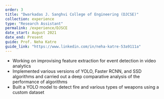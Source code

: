 ```yaml
---
order: 3
title: "Dwarkadas J. Sanghvi College of Engineering (DJCSE)"
collection: experience
type: "Research Assistant"
permalink: /experience/DJSCE
date_start: August 2021
date_end: Present
guide: Prof. Neha Katre
guide_link: "https://www.linkedin.com/in/neha-katre-53a9111a"
---
```


- Working on improvising feature extraction for event detection in video analytics
- Implemented various versions of YOLO, Faster RCNN, and SSD algorithms and carried out a deep comparative analysis of the performance of algorithms
- Built a YOLO model to detect fire and various types of weapons using a custom dataset

